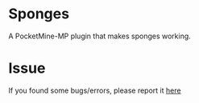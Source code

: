 # Sponges
A PocketMine-MP plugin that makes sponges working.

# Issue
If you found some bugs/errors, please report it [here](https://github.com/AraaCuteUwU/Sponges/issues)

